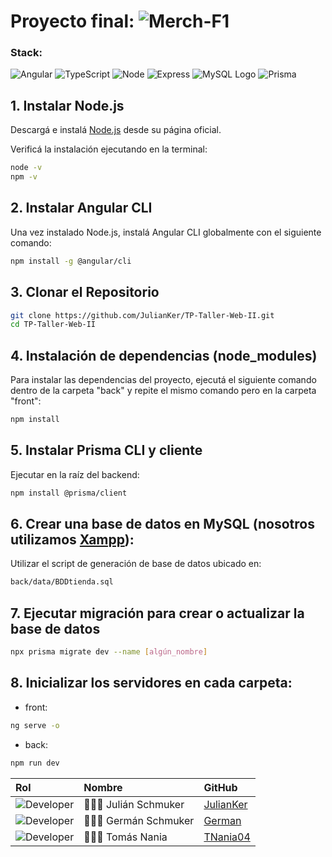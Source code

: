 # Proyecto final: ![Merch-F1](https://img.shields.io/badge/Merch--F1-FF1801?style=for-the-badge&logo=formula1&logoColor=white)
 

### Stack:
![Angular](https://img.shields.io/badge/Angular-DD0031?style=for-the-badge&logo=angular&logoColor=white)
![TypeScript](https://img.shields.io/badge/TypeScript-007ACC?style=for-the-badge&logo=typescript&logoColor=white)
![Node](https://img.shields.io/badge/Node.js-339933?style=for-the-badge&logo=node.js&logoColor=white)
![Express](https://img.shields.io/badge/Express.js-000000?style=for-the-badge&logo=express&logoColor=)
![MySQL Logo](https://img.shields.io/badge/MySQL-005C84?style=for-the-badge&logo=mysql&logoColor=white)
![Prisma](https://img.shields.io/badge/Prisma-2D3748?style=for-the-badge&logo=prisma&logoColor=white)

## 1. Instalar Node.js

Descargá e instalá [Node.js](https://nodejs.org/) desde su página oficial.  

Verificá la instalación ejecutando en la terminal:

```bash
node -v
npm -v
```
## 2. Instalar Angular CLI

Una vez instalado Node.js, instalá Angular CLI globalmente con el siguiente comando:

```bash
npm install -g @angular/cli
```
## 3. Clonar el Repositorio

```bash
git clone https://github.com/JulianKer/TP-Taller-Web-II.git
cd TP-Taller-Web-II
```


## 4. Instalación de dependencias (node_modules)

Para instalar las dependencias del proyecto, ejecutá el siguiente comando dentro de la carpeta "back" y repite el mismo comando pero en la carpeta "front":

```bash
npm install
```

## 5. Instalar Prisma CLI y cliente

Ejecutar en la raíz del backend:

```bash
npm install @prisma/client
```

## 6. Crear una base de datos en MySQL (nosotros utilizamos [Xampp](https://www.apachefriends.org/es/index.html)):
Utilizar el script de generación de base de datos ubicado en:
```bash
back/data/BDDtienda.sql
```

## 7. Ejecutar migración para crear o actualizar la base de datos

```bash
npx prisma migrate dev --name [algún_nombre]
```

## 8. Inicializar los servidores en cada carpeta:
<ul>
  <li>
      front:
  </li>
</ul>

```bash
ng serve -o
```

<ul>
  <li>
      back:
  </li>
</ul>

```bash
npm run dev
```


 | Rol                                      | Nombre           | GitHub                                      |
|:----------------------------------------|:------------------|:---------------------------------------------|
| ![Developer](https://img.shields.io/badge/Developer-2088FF?style=for-the-badge&logo=dev.to&logoColor=white) | 👨🏻‍💻 Julián Schmuker   | [JulianKer](https://github.com/JulianKer)   |
| ![Developer](https://img.shields.io/badge/Developer-2088FF?style=for-the-badge&logo=dev.to&logoColor=white) | 👨🏻‍💻 Germán Schmuker   | [German](https://github.com/GermanSchmuker) |
| ![Developer](https://img.shields.io/badge/Developer-2088FF?style=for-the-badge&logo=dev.to&logoColor=white) | 👨🏻‍💻 Tomás Nania       | [TNania04](https://github.com/TNania04)     | 
